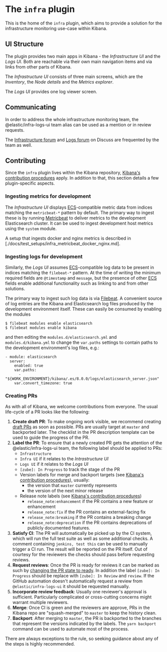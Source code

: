 # The `infra` plugin

This is the home of the `infra` plugin, which aims to provide a solution for
the infrastructure monitoring use-case within Kibana.

## UI Structure

The plugin provides two main apps in Kibana - the *Infrastructure UI* and the
*Logs UI*. Both are reachable via their own main navigation items and via links
from other parts of Kibana.

The *Infrastructure UI* consists of three main screens, which are the
*Inventory*, the *Node details* and the *Metrics explorer*.

The *Logs UI* provides one log viewer screen.

## Communicating

In order to address the whole infrastructure monitoring team, the
@elastic/infra-logs-ui team alias can be used as a mention or in review
requests.

The [Infrastructure forum] and [Logs forum] on Discuss are frequented by the
team as well.

## Contributing

Since the `infra` plugin lives within the Kibana repository, [Kibana's
contribution procedures](../../../CONTRIBUTING.md) apply. In addition to that,
this section details a few plugin-specific aspects.

### Ingesting metrics for development

The *Infrastructure UI* displays [ECS]-compatible metric data from indices
matching the `metricbeat-*` pattern by default. The primary way to ingest these
is by running [Metricbeat] to deliver metrics to the development Elasticsearch
cluster. It can be used to ingest development host metrics using the `system`
module.

A setup that ingests docker and nginx metrics is described in
[./docs/test_setups/infra_metricbeat_docker_nginx.md].

### Ingesting logs for development

Similarly, the *Logs UI* assumes [ECS]-compatible log data to be present in
indices matching the `filebeat-*` pattern. At the time of writing the minimum
required fields are `@timestamp` and `message`, but the presence of other [ECS]
fields enable additional functionality such as linking to and from other
solutions.

The primary way to ingest such log data is via [Filebeat]. A convenient source
of log entries are the Kibana and Elasticsearch log files produced by the
development environment itself. These can easily be consumed by enabling the modules

```
$ filebeat modules enable elasticsearch
$ filebeat modules enable kibana
```

and then editing the `modules.d/elasticsearch.yml` and `modules.d/kibana.yml`
to change the `var.paths` settings to contain paths to the development
environment's log files, e.g.:

```
- module: elasticsearch
  server:
    enabled: true
    var.paths:
      - "${WORK_ENVIRONMENT}/kibana/.es/8.0.0/logs/elasticsearch_server.json"
    var.convert_timezone: true
```

### Creating PRs

As with all of Kibana, we welcome contributions from everyone. The usual
life-cycle of a PR looks like the following:

1. **Create draft PR**: To make ongoing work visible, we recommend creating
   [draft PRs] as soon as possible. PRs are usually target at `master` and
   backported later. The checklist in the PR description template can be used
   to guide the progress of the PR.
2. **Label the PR**: To ensure that a newly created PR gets the attention of
   the @elastic/infra-logs-ui team, the following label should be applied to
   PRs:
   * `Infrastructure`
   * `Infra UI` if it relates to the *Intrastructure UI*
   * `Logs UI` if it relates to the *Logs UI*
   * `[zube]: In Progress` to track the stage of the PR
   * Version labels for merge and backport targets (see [Kibana's contribution
     procedures]), usually:
     * the version that `master` currently represents
     * the version of the next minor release
   * Release note labels (see [Kibana's contribution procedures])
     * `release_note:enhancement` if the PR contains a new feature or enhancement
     * `release_note:fix` if the PR contains an external-facing fix
     * `release_note:breaking` if the PR contains a breaking change
     * `release_note:deprecation` if the PR contains deprecations of publicly
       documented features.
3. **Satisfy CI**: The PR will automatically be picked up by the CI system,
   which will run the full test suite as well as some additional checks. A
   comment containing `jenkins, test this` can be used to manually trigger a CI
   run. The result will be reported on the PR itself. Out of courtesy for the
   reviewers the checks should pass before requesting reviews.
4. **Request reviews**: Once the PR is ready for reviews it can be marked as
   such by [changing the PR state to ready].  In addition the label `[zube]: In
   Progress` should be replace with `[zube]: In Review` and `review`. If the
   GitHub automation doesn't automatically request a review from
   `@elastic/infra-logs-ui` it should be requested manually.
5. **Incorporate review feedback**: Usually one reviewer's approval is
   sufficient. Particularly complicated or cross-cutting concerns might warrant
   multiple reviewers.
6. **Merge**: Once CI is green and the reviewers are approve, PRs in the Kibana
   repo are "squash-merged" to `master` to keep the history clean.
7. **Backport**: After merging to `master`, the PR is backported to the
   branches that represent the versions indicated by the labels. The `yarn
   backport` command can be used to automate most of the process.

There are always exceptions to the rule, so seeking guidance about any of the
steps is highly recommended.

[Kibana's contribution procedures]: ../../../CONTRIBUTING.md
[Infrastructure forum]: https://discuss.elastic.co/c/infrastructure
[Logs forum]: https://discuss.elastic.co/c/logs
[ECS]: https://github.com/elastic/ecs/
[Metricbeat]: https://www.elastic.co/products/beats/metricbeat
[Filebeat]: https://www.elastic.co/products/beats/filebeat
[draft PRs]: https://help.github.com/en/articles/about-pull-requests#draft-pull-requests
[changing the PR state to ready]: https://help.github.com/en/articles/changing-the-stage-of-a-pull-request
